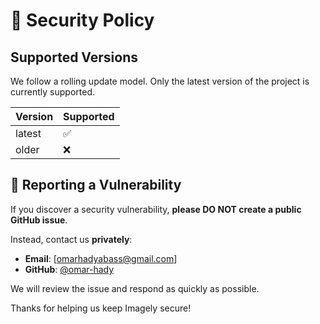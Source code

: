 # 🔐 Security Policy

## Supported Versions

We follow a rolling update model. Only the latest version of the project is currently supported.

| Version | Supported          |
| ------- | ------------------ |
| latest  | ✅                 |
| older   | ❌                 |

## 📣 Reporting a Vulnerability

If you discover a security vulnerability, **please DO NOT create a public GitHub issue**.

Instead, contact us **privately**:

- **Email**: [omarhadyabass@gmail.com]
- **GitHub**: [@omar-hady](https://github.com/omar-hady)

We will review the issue and respond as quickly as possible.

Thanks for helping us keep Imagely secure!
